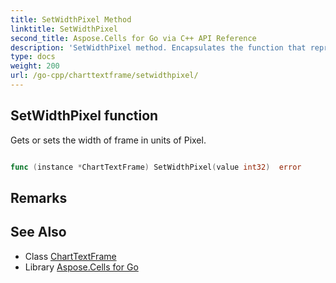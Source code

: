 ```yaml
---
title: SetWidthPixel Method 
linktitle: SetWidthPixel
second_title: Aspose.Cells for Go via C++ API Reference
description: 'SetWidthPixel method. Encapsulates the function that represents setwidthpixel in Go.'
type: docs
weight: 200
url: /go-cpp/charttextframe/setwidthpixel/
---
```


## SetWidthPixel function

Gets or sets the width of frame in units of Pixel.

```go

func (instance *ChartTextFrame) SetWidthPixel(value int32)  error

```

## Remarks


## See Also

* Class [ChartTextFrame](../)
* Library [Aspose.Cells for Go](../../)
